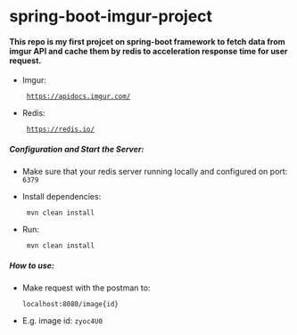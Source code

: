 # spring-boot-imgur-project
#### This repo is my first projcet on spring-boot framework to fetch data from imgur API and cache them by redis to acceleration response time for user request.
 + Imgur: <pre><code> https://apidocs.imgur.com/</code></pre>
 + Redis: <pre><code> https://redis.io/ </code></pre>
##### Configuration and Start the Server:
+ Make sure that your redis server running locally and configured on port: <code> 6379 </code>

+ Install dependencies: 
  <pre><code> mvn clean install</code></pre>
+ Run: 
  <pre><code> mvn clean install</code></pre>
  
  
##### How to use:
+ Make request with the postman to: 
  <pre><code>localhost:8080/image{id}</code></pre>
+ E.g. image id: <code>zyoc4U0</code>
